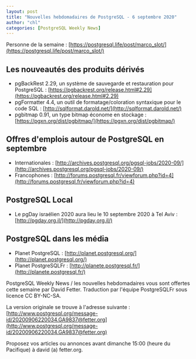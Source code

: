 ```yaml
---
layout: post
title: "Nouvelles hebdomadaires de PostgreSQL - 6 septembre 2020"
author: "chl"
categories: [PostgreSQL Weekly News]
---
```


Personne de la semaine : [https://postgresql.life/post/marco_slot/](https://postgresql.life/post/marco_slot/)

## Les nouveautés des produits dérivés

- pgBackRest 2.29, un système de sauvegarde et restauration pour PostgreSQL :
  [https://pgbackrest.org/release.html#2.29](https://pgbackrest.org/release.html#2.29)
- pgFormatter 4.4, un outil de formatage/coloration syntaxique pour le code SQL :
  [http://sqlformat.darold.net/](http://sqlformat.darold.net/)
- pgbitmap 0.91, un type bitmap économe en stockage :
  [https://pgxn.org/dist/pgbitmap/](https://pgxn.org/dist/pgbitmap/)

<!--more-->

## Offres d'emplois autour de PostgreSQL en septembre

- Internationales : [http://archives.postgresql.org/pgsql-jobs/2020-09/](http://archives.postgresql.org/pgsql-jobs/2020-09/)
- Francophones : [http://forums.postgresql.fr/viewforum.php?id=4](http://forums.postgresql.fr/viewforum.php?id=4)

## PostgreSQL Local

- Le pgDay israélien 2020 aura lieu le 10 septembre 2020 à Tel Aviv :
  [http://pgday.org.il/](http://pgday.org.il/)

## PostgreSQL dans les média

- Planet PostgreSQL : [http://planet.postgresql.org/](http://planet.postgresql.org/)
- Planet PostgreSQLFr : [http://planete.postgresql.fr/](http://planete.postgresql.fr/)

PostgreSQL Weekly News / les nouvelles hebdomadaires vous sont offertes cette semaine par David Fetter. Traduction par l'équipe PostgreSQLFr sous licence CC BY-NC-SA.


La version originale se trouve à l'adresse suivante :
[http://www.postgresql.org/message-id/20200906220034.GA9837@fetter.org](http://www.postgresql.org/message-id/20200906220034.GA9837@fetter.org)

Proposez vos articles ou annonces avant dimanche 15:00 (heure du Pacifique) à david (a) fetter.org.


